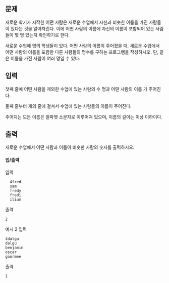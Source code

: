 ## 문제

새로운 학기가 시작한 어떤 사람은 새로운 수업에서 자신과 비슷한 이름을 가진 사람들이 있다는 것을 알아차린다. 이에 어떤 사람의 이름에 자신의 이름이 포함되어 있는 사람들이 몇 명 있는지 확인하기로 한다.

새로운 수업에 명의 학생들이 있다. 어떤 사람의 이름이 주어졌을 때, 새로운 수업에서 어떤 사람의 이름을 포함한 다른 사람들의 명수를 구하는 프로그램을 작성하시오. 단, 같은 이름을 가진 사람이 여러 명일 수 있다.



## 입력

첫째 줄에 어떤 사람을 제외한 수업에 있는 사람의 수 명과 어떤 사람의 이름 가 주어진다.

둘째 줄부터 개의 줄에 걸쳐서 수업에 있는 사람들의 이름이 주어진다.

주어지는 모든 이름은 알파벳 소문자로 이루어져 있으며, 이름의 길이는  이상  이하이다.



## 출력

새로운 수업에서 어떤 사람과 이름이 비슷한 사람의 숫자를 출력하시오.

#### 입/출력
입력
```
  4fred
  sam
  fredy
  fredi
  ilium
```
출력
```
2
```

예시 2
입력
```
4dalgu
dalgu
benjamin
oscar
goormee
```
출력
```
1
```
